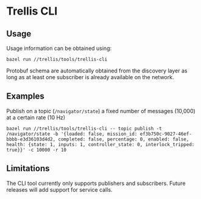 # Trellis CLI

## Usage
Usage information can be obtained using:
```
bazel run //trellis/tools/trellis-cli
```

Protobuf schema are automatically obtained from the discovery layer as long as at least one subscriber is already
available on the network.

## Examples
Publish on a topic (`/navigator/state`) a fixed number of messages (10,000) at a certain rate (10 Hz)
```
bazel run //trellis/tools/trellis-cli -- topic publish -t /navigator/state -b '{loaded: false, mission_id: ef3b750c-9027-46ef-bbbb-e3d36103d4d2, completed: false, percentage: 0, enabled: false, health: {state: 1, inputs: 1, controller_state: 0, interlock_tripped: true}}' -c 10000 -r 10
```

## Limitations
The CLI tool currently only supports publishers and subscribers. Future releases will add support for service calls.
